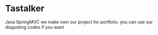 # Tastalker
Java SpringMVC
we make own our project for portfolio.
you can use our disgusting codes if you want
